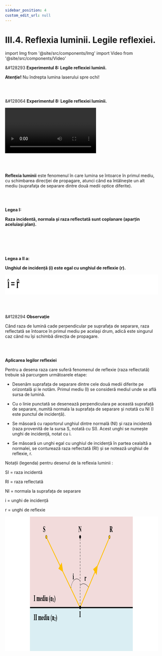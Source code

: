```yaml
---
sidebar_position: 4
custom_edit_url: null
---
```


# III.4. Reflexia luminii. Legile reflexiei.





import Img from '@site/src/components/Img'
import Video from '@site/src/components/Video'




<div class="alert alert--danger" role="alert">

&#128293 **Experimentul 8: Legile reflexiei luminii.** 

**Atenție!** Nu îndrepta lumina laserului spre ochi!

</div>


<br></br>



<div class="alert alert--success" role="alert">

&#128064 **Experimentul 8: Legile reflexiei luminii.**


<Video src="https://www.youtube.com/embed/Y9EPdoeG9_I" />


**Materiale necesare:**    
Oglindă plană, raportor, laser.


<br></br>


**Modul de lucru:**
- Aşază oglinda pe verticală.
- La baza oglinzii poziţionează pe orizontală (pe podea) raportorul, având punctul 0 la mijlocul oglinzii.
- Trimite fasciculul laser sub un anumit unghi pe oglindă, în punctul zero (laserul se aşază şi el tot pe podea, înclinându-i puţin vârful pentru a vizualiza raza reflectată).
- Aşază rigla pe direcţia razei reflectate de oglindă şi citeşte unghiul de reflexie.
  > Unghiul sub care se trimite spre oglindă fasciculul iniţial (unghi de incidență) este egal cu unghiul sub care se întoarce lumina (unghi de reflexie) faţă de normală.

<br></br>

**Concluzia experimentului:**   
Lumina se reflectă cu acelaşi unghi (unghi de reflexie) cu care raza iniţială a ajuns la oglindă (unghi de incidenţă). Pe o suprafaţă şlefuită (cum este oglinda), lumina _se reflectă în mod ordonat_, respectând această lege.




</div>



<br></br>




<div class="alert alert--primary" role="alert">

**Reflexia luminii** este fenomenul în care lumina se întoarce în primul mediu, cu schimbarea direcţiei de propagare, atunci când ea întâlneşte un alt mediu (suprafaţa de separare dintre două medii optice diferite).


</div>

<br></br>


<div class="alert alert--primary" role="alert">

**Legea I:**

**Raza incidentă, normala și raza reflectată sunt coplanare (aparțin aceluiași plan).**



<br></br>
<br></br>




**Legea a II a:**

**Unghiul de incidență (i) este egal cu unghiul de reflexie (r).**


<Img className="img-responsive4" src="fizica/clasa8/capitolul3/III-4-reflexia-luminii-legile-reflexiei-poza1-legea-numarul-2-a-reflexiei.png" width="1000" height="65" />





</div>



<br></br>



<div class="alert alert--secondary" role="alert">

&#128294 **Observație**

Când raza de lumină cade perpendicular pe suprafața de separare, raza reflectată se întoarce în primul mediu pe același drum, adică este singurul caz când nu își schimbă direcția de propagare.


</div>


<br></br>


<div class="alert alert--warning" role="alert">

**Aplicarea legilor reflexiei**



Pentru a desena raza care suferă fenomenul de reflexie (raza reflectată) trebuie să parcurgem următoarele etape:

- Desenăm suprafața de separare dintre cele două medii diferite pe orizontală și le notăm. Primul mediu (I) se consideră mediul unde se află sursa de lumină.

- Cu o linie punctată se desenează perpendiculara pe această suprafață de separare, numită normala la suprafața de separare și notată cu NI (I este punctul de incidență).

- Se măsoară cu raportorul unghiul dintre normală (NI) și raza incidentă (raza provenită de la sursa S, notată cu SI). Acest unghi se numește unghi de incidență, notat cu i.

- Se măsoară un unghi egal cu unghiul de incidență în partea cealaltă a normalei, se conturează raza reflectată (RI) și se notează unghiul de reflexie, r.

Notații (legenda) pentru desenul de la reflexia luminii :

SI = raza incidentă

RI = raza reflectată

NI = normala la suprafața de separare

i = unghi de incidență

r = unghi de reflexie

<Img className="img-responsive4" src="fizica/clasa8/capitolul3/III-4-reflexia-luminii-legile-reflexiei-poza2-reprezentarea-grafica-a-reflexiei.png" width="1000" height="444" />



</div>


